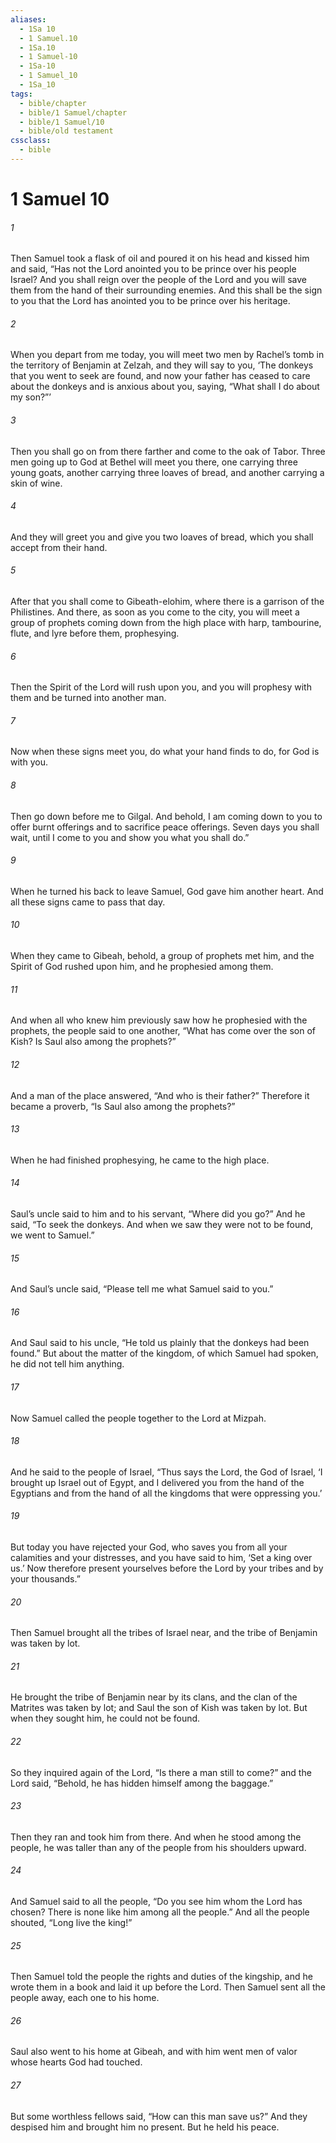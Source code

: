 ```yaml
---
aliases:
  - 1Sa 10
  - 1 Samuel.10
  - 1Sa.10
  - 1 Samuel-10
  - 1Sa-10
  - 1 Samuel_10
  - 1Sa_10
tags:
  - bible/chapter
  - bible/1 Samuel/chapter
  - bible/1 Samuel/10
  - bible/old testament
cssclass:
  - bible
---
```


# 1 Samuel 10

###### 1
Then Samuel took a flask of oil and poured it on his head and kissed him and said, “Has not the Lord anointed you to be prince over his people Israel? And you shall reign over the people of the Lord and you will save them from the hand of their surrounding enemies. And this shall be the sign to you that the Lord has anointed you to be prince over his heritage.
###### 2
When you depart from me today, you will meet two men by Rachel’s tomb in the territory of Benjamin at Zelzah, and they will say to you, ‘The donkeys that you went to seek are found, and now your father has ceased to care about the donkeys and is anxious about you, saying, “What shall I do about my son?”’
###### 3
Then you shall go on from there farther and come to the oak of Tabor. Three men going up to God at Bethel will meet you there, one carrying three young goats, another carrying three loaves of bread, and another carrying a skin of wine.
###### 4
And they will greet you and give you two loaves of bread, which you shall accept from their hand.
###### 5
After that you shall come to Gibeath-elohim,  where there is a garrison of the Philistines. And there, as soon as you come to the city, you will meet a group of prophets coming down from the high place with harp, tambourine, flute, and lyre before them, prophesying.
###### 6
Then the Spirit of the Lord will rush upon you, and you will prophesy with them and be turned into another man.
###### 7
Now when these signs meet you, do what your hand finds to do, for God is with you.
###### 8
Then go down before me to Gilgal. And behold, I am coming down to you to offer burnt offerings and to sacrifice peace offerings. Seven days you shall wait, until I come to you and show you what you shall do.”
###### 9
When he turned his back to leave Samuel, God gave him another heart. And all these signs came to pass that day.
###### 10
When they came to Gibeah, behold, a group of prophets met him, and the Spirit of God rushed upon him, and he prophesied among them.
###### 11
And when all who knew him previously saw how he prophesied with the prophets, the people said to one another, “What has come over the son of Kish? Is Saul also among the prophets?”
###### 12
And a man of the place answered, “And who is their father?” Therefore it became a proverb, “Is Saul also among the prophets?”
###### 13
When he had finished prophesying, he came to the high place.
###### 14
Saul’s uncle said to him and to his servant, “Where did you go?” And he said, “To seek the donkeys. And when we saw they were not to be found, we went to Samuel.”
###### 15
And Saul’s uncle said, “Please tell me what Samuel said to you.”
###### 16
And Saul said to his uncle, “He told us plainly that the donkeys had been found.” But about the matter of the kingdom, of which Samuel had spoken, he did not tell him anything.
###### 17
Now Samuel called the people together to the Lord  at Mizpah.
###### 18
And he said to the people of Israel, “Thus says the Lord, the God of Israel, ‘I brought up Israel out of Egypt, and I delivered you from the hand of the Egyptians and from the hand of all the kingdoms that were oppressing you.’
###### 19
But today you have rejected your God, who saves you from all your calamities and your distresses, and you have said to him, ‘Set a king over us.’ Now therefore present yourselves before the Lord by your tribes and by your thousands.”
###### 20
Then Samuel brought all the tribes of Israel near, and the tribe of Benjamin was taken by lot.
###### 21
He brought the tribe of Benjamin near by its clans, and the clan of the Matrites was taken by lot; and Saul the son of Kish was taken by lot. But when they sought him, he could not be found.
###### 22
So they inquired again of the Lord, “Is there a man still to come?” and the Lord said, “Behold, he has hidden himself among the baggage.”
###### 23
Then they ran and took him from there. And when he stood among the people, he was taller than any of the people from his shoulders upward.
###### 24
And Samuel said to all the people, “Do you see him whom the Lord has chosen? There is none like him among all the people.” And all the people shouted, “Long live the king!”
###### 25
Then Samuel told the people the rights and duties of the kingship, and he wrote them in a book and laid it up before the Lord. Then Samuel sent all the people away, each one to his home.
###### 26
Saul also went to his home at Gibeah, and with him went men of valor whose hearts God had touched.
###### 27
But some worthless fellows said, “How can this man save us?” And they despised him and brought him no present. But he held his peace.


